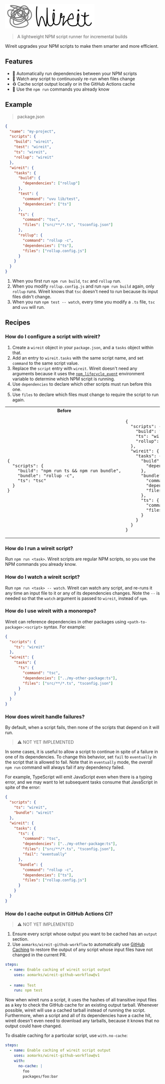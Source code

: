 
<img src="wireit.svg" height="80" alt="wireit"/>

> A lightweight NPM script runner for incremental builds

Wireit upgrades your NPM scripts to make them smarter and more efficient.

## Features

- 🔗 Automatically run dependencies between your NPM scripts
- 👀 Watch any script to continuously re-run when files change
- ♻️ Cache script output locally or in the GitHub Actions cache
- 🙂 Use the `npm run` commands you already know

## Example

> package.json

```json
{
  "name": "my-project",
  "scripts": {
    "build": "wireit",
    "test": "wireit",
    "ts": "wireit",
    "rollup": "wireit"
  },
  "wireit": {
    "tasks": {
      "build": {
        "dependencies": ["rollup"]
      },
      "test": {
        "command": "uvu lib/test",
        "dependencies": ["ts"]
      },
      "ts": {
        "command": "tsc",
        "files": ["src/**/*.ts", "tsconfig.json"]
      },
      "rollup": {
        "command": "rollup -c",
        "dependencies": ["ts"],
        "files": ["rollup.config.js"]
      }
    }
  }
}
```

1. When you first run `npm run build`, `tsc` and `rollup` run.
2. When you modify `rollup.config.js` and run `npm run build` again, only `rollup` runs. Wireit knows that `tsc` doesn't need to run because its input files didn't change.
3. When you run `npm test -- watch`, every time you modify a `.ts` file, `tsc` and `uvu` will run.

## Recipes

### How do I configure a script with wireit?

1. Create a `wireit` object in your `package.json`, and a `tasks` object within that.
2. Add an entry to `wireit.tasks` with the same script name, and set `command` to the same script value.
3. Replace the `script` entry with `wireit`. Wireit doesn't need any arguments because it uses the [`npm_lifecycle_event`](https://docs.npmjs.com/cli/v8/using-npm/scripts#current-lifecycle-event) environment variable to determine which NPM script is running.
4. Use `dependencies` to declare which other scripts must run before this one.
5. Use `files` to declare which files must change to require the script to run again.

<table>
<tr>
<th>Before</th>
<th>After</th>
</tr>
<tr>
<td>
<pre lang="json">
{
  "scripts": {
    "build": "npm run ts && npm run bundle",
    "bundle": "rollup -c",
    "ts": "tsc"
  }
}
</pre>
</td>
<td>
<pre lang="json">
{
  "scripts": {
    "build": "wireit",
    "ts": "wireit",
    "rollup": "wireit"
  },
  "wireit": {
    "tasks": {
      "build": {
        "dependencies": ["bundle"]
      },
      "bundle": {
        "command": "rollup -c",
        "dependencies": ["ts"],
        "files": ["rollup.config.js"]
      },
      "ts": {
        "command": "tsc",
        "files": ["src/**/*.ts", "tsconfig.json"]
      }
    }
  }
}
</pre>
</td>
</tr>
</table>

### How do I run a wireit script?

Run `npm run <task>`. Wireit scripts are regular NPM scripts, so you use the NPM commands you already know.

### How do I watch a wireit script?

Run `npm run <task> -- watch`. Wireit can watch any script, and re-runs it any time an input file to it or any of its dependencies changes. Note the `--` is needed so that the `watch` argument is passed to `wireit`, instead of `npm`.

### How do I use wireit with a monorepo?

Wireit can reference dependencies in other packages using `<path-to-package>:<script>` syntax. For example:

```json
{
  "scripts": {
    "ts": "wireit"
  },
  "wireit": {
    "tasks": {
      "ts": {
        "command": "tsc",
        "dependencies": ["../my-other-package:ts"],
        "files": ["src/**/*.ts", "tsconfig.json"]
      }
    }
  }
}
```

### How does wireit handle failures?

By default, when a script fails, then none of the scripts that depend on it will run.

> ⚠️ NOT YET IMPLEMENTED

In some cases, it is useful to allow a script to continue in spite of a failure in one of its dependencies. To change this behavior, set `fail` to `eventually` in the script that is allowed to fail. Note that in `eventually` mode, the _overall_ `npm run` command will always fail if any dependency failed.

For example, TypeScript will emit JavaScript even when there is a typing error, and we may want to let subsequent tasks consume that JavaScript in spite of the error:

```json
{
  "scripts": {
    "ts": "wireit",
    "bundle": "wireit"
  },
  "wireit": {
    "tasks": {
      "ts": {
        "command": "tsc",
        "dependencies": ["../my-other-package:ts"],
        "files": ["src/**/*.ts", "tsconfig.json"],
        "fail": "eventually"
      },
      "bundle": {
        "command": "rollup -c",
        "dependencies": ["ts"],
        "files": ["rollup.config.js"]
      }
    }
  }
}
```

### How do I cache output in GitHub Actions CI?

> ⚠️ NOT YET IMPLEMENTED

1. Ensure every script whose output you want to be cached has an `output` section.
2. Use `aomarks/wireit-github-workflow` to automatically use [GitHub Caching](https://docs.github.com/en/actions/advanced-guides/caching-dependencies-to-speed-up-workflows) to restore the output of any script whose input files have not changed in the current PR.

```yaml
steps:
  - name: Enable caching of wireit script output
    uses: aomarks/wireit-github-workflow@v1

  - name: Test
    run: npm test
```

Now when wireit runs a script, it uses the hashes of all transitive input files as a key to check the GitHub cache for an existing output tarball. Whenever possible, wireit will use a cached tarball instead of running the script. Furthermore, when a script and all of its dependencies have a cache hit, wireit doesn't even need to download any tarballs, because it knows that no output could have changed.

To disable caching for a particular script, use `with.no-cache`:

```yaml
steps:
  - name: Enable caching of wireit script output
    uses: aomarks/wireit-github-workflow@v1
    with:
      no-cache: |
        foo
        packages/foo:bar
```
